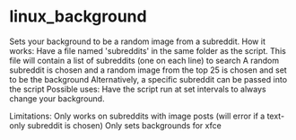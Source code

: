 # linux_background
Sets your background to be a random image from a subreddit.
How it works:
  Have a file named 'subreddits' in the same folder as the script.
    This file will contain a list of subreddits (one on each line) to search
  A random subreddit is chosen and a random image from the top 25 is chosen and set to be the background
  Alternatively, a specific subreddit can be passed into the script
Possible uses:
  Have the script run at set intervals to always change your background.
  
Limitations:
  Only works on subreddits with image posts (will error if a text-only subreddit is chosen)
  Only sets backgrounds for xfce
